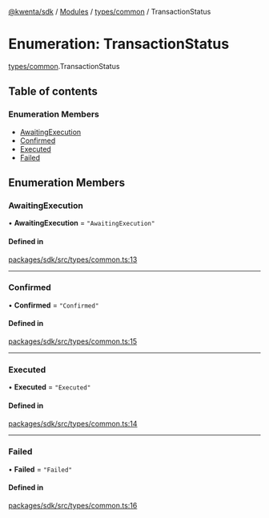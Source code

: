 [@kwenta/sdk](../README.md) / [Modules](../modules.md) / [types/common](../modules/types_common.md) / TransactionStatus

# Enumeration: TransactionStatus

[types/common](../modules/types_common.md).TransactionStatus

## Table of contents

### Enumeration Members

- [AwaitingExecution](types_common.TransactionStatus.md#awaitingexecution)
- [Confirmed](types_common.TransactionStatus.md#confirmed)
- [Executed](types_common.TransactionStatus.md#executed)
- [Failed](types_common.TransactionStatus.md#failed)

## Enumeration Members

### AwaitingExecution

• **AwaitingExecution** = ``"AwaitingExecution"``

#### Defined in

[packages/sdk/src/types/common.ts:13](https://github.com/Kwenta/kwenta/blob/28493a909/packages/sdk/src/types/common.ts#L13)

___

### Confirmed

• **Confirmed** = ``"Confirmed"``

#### Defined in

[packages/sdk/src/types/common.ts:15](https://github.com/Kwenta/kwenta/blob/28493a909/packages/sdk/src/types/common.ts#L15)

___

### Executed

• **Executed** = ``"Executed"``

#### Defined in

[packages/sdk/src/types/common.ts:14](https://github.com/Kwenta/kwenta/blob/28493a909/packages/sdk/src/types/common.ts#L14)

___

### Failed

• **Failed** = ``"Failed"``

#### Defined in

[packages/sdk/src/types/common.ts:16](https://github.com/Kwenta/kwenta/blob/28493a909/packages/sdk/src/types/common.ts#L16)
